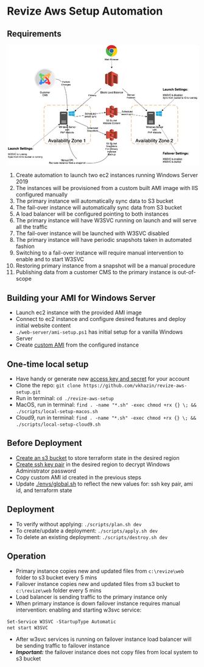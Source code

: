 # Revize Aws Setup Automation

## Requirements

![](./docs/media/aws-iis-failover.jpg)

1. Create automation to launch two ec2 instances running Windows Server 2019
1. The instances will be provisioned from a custom built AMI image with IIS configured manually
1. The primary instance will automatically sync data to S3 bucket
1. The fail-over instance will automatically sync data from S3 bucket
1. A load balancer will be configured pointing to both instances
1. The primary instance will have W3SVC running on launch and will serve all the traffic
1. The fail-over instance will be launched with W3SVC disabled
1. The primary instance will have periodic snapshots taken in automated fashion
1. Switching to a fail-over instance will require manual intervention to enable and to start W3SVC
1. Restoring primary instance from a snapshot will be a manual procedure
1. Publishing data from a customer CMS to the primary instance is out-of-scope


## Building your AMI for Windows Server

* Launch ec2 instance with the provided AMI image
* Connect to ec2 instance and configure desired features and deploy initial website content
* `./web-server/ami-setup.ps1` has initial setup for a vanilla Windows Server
* Create [custom AMI](https://aws.amazon.com/premiumsupport/knowledge-center/sysprep-create-install-ec2-windows-amis/) from the configured instance

## One-time local setup

* Have handy or generate new [access key and secret](https://docs.aws.amazon.com/general/latest/gr/aws-sec-cred-types.html#access-keys-and-secret-access-keys) for your account
* Clone the repo: `git clone https://github.com/vkhazin/revize-aws-setup.git`
* Run in terminal: `cd ./revize-aws-setup`
* MacOS, run in terminal: `find . -name "*.sh" -exec chmod +rx {} \; && ./scripts/local-setup-macos.sh`
* Cloud9,  run in terminal: `find . -name "*.sh" -exec chmod +rx {} \; && ./scripts/local-setup-cloud9.sh`

## Before Deployment

* [Create an s3 bucket](https://docs.aws.amazon.com/AmazonS3/latest/gsg/CreatingABucket.html) to store terraform state in the desired region
* [Create ssh key pair](https://docs.aws.amazon.com/cli/latest/userguide/cli-services-ec2-keypairs.html) in the desired region to decrypt Windows Administrator password
* Copy custom AMI id created in the previous steps
* Update [./envs/global.sh](./envs/global.sh) to reflect the new values for: ssh key pair, ami id, and terraform state

## Deployment

* To verify without applying: `./scripts/plan.sh dev`
* To create/update a deployment: `./scripts/apply.sh dev`
* To delete an existing deployment: `./scripts/destroy.sh dev`

## Operation

* Primary instance copies new and updated files from `c:\revize\web` folder to s3 bucket every 5 mins
* Failover instance copies new and updated files from s3 bucket to `c:\revize\web` folder every 5 mins
* Load balancer is sending traffic to the primary instance only
* When primary instance is down failover instance requires manual intervention: enabling and starting w3svc service:
```
Set-Service W3SVC -StartupType Automatic
net start W3SVC
```
* After w3svc services is running on failover instance  load balancer will be sending traffic to failover instance
* ***Important:*** the failover instance does not copy files from local system to s3 bucket
